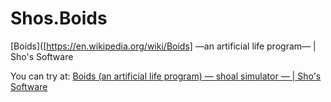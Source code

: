 # Shos.Boids
[Boids]([https://en.wikipedia.org/wiki/Boids] —an artificial life program— | Sho's Software

You can try at: [Boids (an artificial life program) — shoal simulator — | Sho's Software](https://www.shos.info/doc/boids.html)
